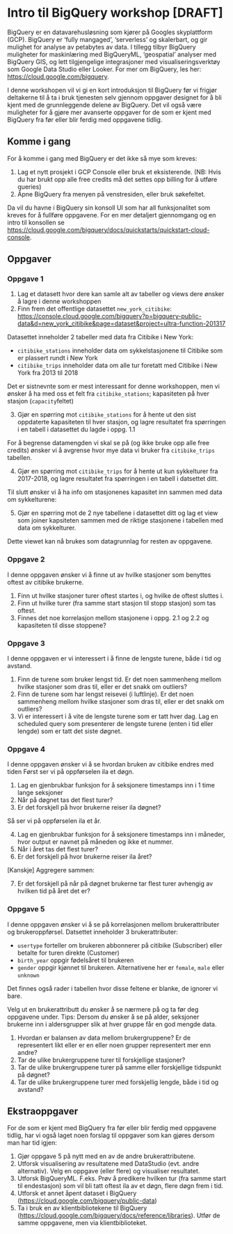 # Intro til BigQuery workshop [DRAFT]

BigQuery er en datavarehusløsning som kjører på Googles skyplattform (GCP). BigQuery er ‘fully mangaged’, ‘serverless’ og skalerbart, og gir mulighet for analyse av petabytes av data. I tillegg tilbyr BigQuery muligheter for maskinlæring med BigQueryML, ‘geospatial’ analyser med BigQuery GIS, og lett tilgjengelige integrasjoner med visualiseringsverktøy som Google Data Studio eller Looker. For mer om BigQuery, les her: https://cloud.google.com/bigquery.

I denne workshopen vil vi gi en kort introduksjon til BigQuery før vi frigjør deltakerne til å ta i bruk tjenesten selv gjennom oppgaver designet for å bli kjent med de grunnleggende delene av BigQuery. Det vil også være muligheter for å gjøre mer avanserte oppgaver for de som er kjent med BigQuery fra før eller blir ferdig med oppgavene tidlig.

## Komme i gang
For å komme i gang med BigQuery er det ikke så mye som kreves:

1. Lag et nytt prosjekt i GCP Console eller bruk et eksisterende. (NB: Hvis du har brukt opp alle free credits må det settes opp billing for å utføre queries)
2. Åpne BigQuery fra menyen på venstresiden, eller bruk søkefeltet.

Da vil du havne i BigQuery sin konsoll UI som har all funksjonalitet som kreves for å fullføre oppgavene.
For en mer detaljert gjennomgang og en intro til konsollen se https://cloud.google.com/bigquery/docs/quickstarts/quickstart-cloud-console.

## Oppgaver
### Oppgave 1
1. Lag et datasett hvor dere kan samle alt av tabeller og views dere ønsker å lagre i denne workshoppen
2. Finn frem det offentlige datasettet `new_york_citibike`: https://console.cloud.google.com/bigquery?p=bigquery-public-data&d=new_york_citibike&page=dataset&project=ultra-function-201317


Datasettet inneholder 2 tabeller med data fra Citibike i New York: 
- `citibike_stations` inneholder data om sykkelstasjonene til Citibike som er plassert rundt i New York 
- `citibike_trips` inneholder data om alle tur foretatt med Citibike i New York fra 2013 til 2018

Det er sistnevnte som er mest interessant for denne workshoppen, men vi ønsker å ha med oss et felt fra `citibike_stations`; kapasiteten på hver stasjon (`capacity`feltet)

3. Gjør en spørring mot `citibike_stations` for å hente ut den sist oppdaterte kapasiteten til hver stasjon, og lagre resultatet fra spørringen i en tabell i datasettet du lagde i oppg. 1.1

For å begrense datamengden vi skal se på (og ikke bruke opp alle free credits) ønsker vi å avgrense hvor mye data vi bruker fra `citibike_trips` tabellen.

4. Gjør en spørring mot `citibike_trips` for å hente ut kun sykkelturer fra 2017-2018, og lagre resultatet fra spørringen i en tabell i datsettet ditt.

Til slutt ønsker vi å ha info om stasjonenes kapasitet inn sammen med data om sykkelturene:

5. Gjør en spørring mot de 2 nye tabellene i datasettet ditt og lag et view som joiner kapsiteten sammen med de riktige stasjonene i tabellen med data om sykkelturer.

Dette viewet kan nå brukes som datagrunnlag for resten av oppgavene.

### Oppgave 2
I denne oppgaven ønsker vi å finne ut av hvilke stasjoner som benyttes oftest av citibike brukerne.

1. Finn ut hvilke stasjoner turer oftest startes i, og hvilke de oftest sluttes i.
2. Finn ut hvilke turer (fra samme start stasjon til stopp stasjon) som tas oftest.
3. Finnes det noe korrelasjon mellom stasjonene i oppg. 2.1 og 2.2 og kapasiteten til disse stoppene?

### Oppgave 3

I denne oppgaven er vi interessert i å finne de lengste turene, både i tid og avstand.

1. Finn de turene som bruker lengst tid. Er det noen sammenheng mellom hvilke stasjoner som dras til, eller er det snakk om outliers?
2. Finn de turene som har lengst reisevei (i luftlinje). Er det noen sammenheng mellom hvilke stasjoner som dras til, eller er det snakk om outliers?
3. Vi er interessert i å vite de lengste turene som er tatt hver dag. Lag en scheduled query som presenterer de lengste turene (enten i tid eller lengde) som er tatt det siste døgnet.

### Oppgave 4
I denne oppgaven ønsker vi å se hvordan bruken av citibike endres med tiden
Først ser vi på oppførselen ila et døgn.

1. Lag en gjenbrukbar funksjon for å seksjonere timestamps inn i 1 time lange seksjoner
2. Når på døgnet tas det flest turer?
3. Er det forskjell på hvor brukerne reiser ila døgnet?

Så ser vi på oppførselen ila et år.

4. Lag en gjenbrukbar funksjon for å seksjonere timestamps inn i måneder, hvor output er navnet på måneden og ikke et nummer.
5. Når i året tas det flest turer?
6. Er det forskjell på hvor brukerne reiser ila året?

[Kanskje] Aggregere sammen:

7. Er det forskjell på når på døgnet brukerne tar flest turer avhengig av hvilken tid på året det er?

### Oppgave 5
I denne oppgaven ønsker vi å se på korrelasjonen mellom brukerattributer og brukeroppførsel.
Datsettet inneholder 3 brukerattributer: 
- `usertype` forteller om brukeren abbonnerer på citibike (Subscriber) eller betalte for turen direkte (Customer)
- `birth_year` oppgir fødelsåret til brukeren
- `gender` oppgir kjønnet til brukeren. Alternativene her er `female`, `male` eller `unknown`

Det finnes også rader i tabellen hvor disse feltene er blanke, de ignorer vi bare.

Velg ut en brukerattributt du ønsker å se nærmere på og ta før deg oppgavene under. Tips: Dersom du ønsker å se på alder, seksjoner brukerne inn i aldersgrupper slik at hver gruppe får en god mengde data.

1. Hvordan er balansen av data mellom brukergruppene? Er de representert likt eller er en eller noen grupper representert mer enn andre?
2. Tar de ulike brukergruppene turer til forskjellige stasjoner?
3. Tar de ulike brukergruppene turer på samme eller forskjellige tidspunkt på døgnet?
4. Tar de ulike brukergruppene turer med forskjellig lengde, både i tid og avstand?

## Ekstraoppgaver
For de som er kjent med BigQuery fra før eller blir ferdig med oppgavene tidlig, har vi også laget noen forslag til oppgaver som kan gjøres dersom man har tid igjen:

1. Gjør oppgave 5 på nytt med en av de andre brukerattributene.
2. Utforsk visualisering av resultatene med DataStudio (evt. andre alternativ). Velg en oppgave (eller flere) og visualiser resultatet.
3. Utforsk BigQueryML. F.eks. Prøv å predikere hvilken tur (fra samme start til endestasjon) som vil bli tatt oftest ila av et døgn, flere døgn frem i tid.
4. Utforsk et annet åpent dataset i BigQuery (https://cloud.google.com/bigquery/public-data)
5. Ta i bruk en av klientbibliotekene til BigQuery (https://cloud.google.com/bigquery/docs/reference/libraries). Utfør de samme oppgavene, men via klientbiblioteket.

